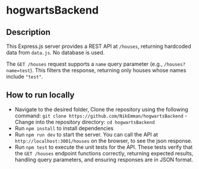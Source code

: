 # hogwartsBackend

## Description

This Express.js server provides a REST API at `/houses`, returning hardcoded data from `data.js`. No database is used.

The `GET /houses` request supports a `name` query parameter (e.g., `/houses?name=test`). This filters the response, returning only houses whose names include `"test"`.

## How to run locally

- Navigate to the desired folder, Clone the repository using the following command: `git clone https://github.com/NikEmman/hogwartsBackend` - Change into the repository directory: `cd hogwartsBackend`
- Run `npm install` to install dependencies
- Run `npm run dev` to start the server. You can call the API at `http://localhost:3001/houses` on the browser, to see the json response.
- Run `npm test` to execute the unit tests for the API. These tests verify that the `GET /houses` endpoint functions correctly, returning expected results, handling query parameters, and ensuring responses are in JSON format.
